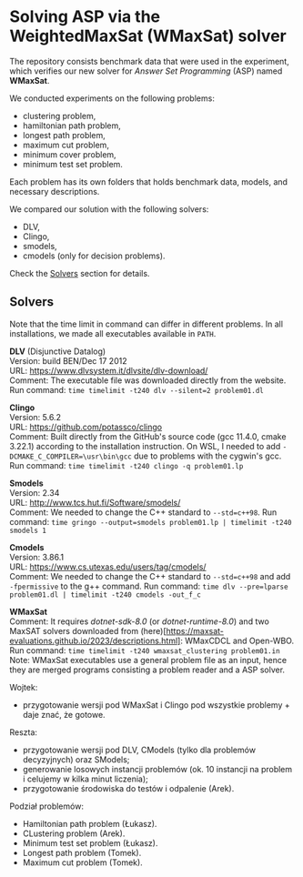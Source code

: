 # Solving ASP via the WeightedMaxSat (WMaxSat) solver

The repository consists benchmark data that were used in the experiment, which verifies our new solver for _Answer Set Programming_ (ASP) named **WMaxSat**.

We conducted experiments on the following problems:

-   clustering problem,
-   hamiltonian path problem,
-   longest path problem,
-   maximum cut problem,
-   minimum cover problem,
-   minimum test set problem.

Each problem has its own folders that holds benchmark data, models, and necessary descriptions.

We compared our solution with the following solvers:

-   DLV,
-   Clingo,
-   smodels,
-   cmodels (only for decision problems).

Check the [Solvers](#solvers) section for details.

## Solvers

Note that the time limit in command can differ in different problems. In all installations, we made all executables available in `PATH`.

**DLV** (Disjunctive Datalog)  
Version: build BEN/Dec 17 2012  
URL: https://www.dlvsystem.it/dlvsite/dlv-download/  
Comment: The executable file was downloaded directly from the website.
Run command: `time timelimit -t240 dlv --silent=2 problem01.dl`

**Clingo**  
Version: 5.6.2  
URL: https://github.com/potassco/clingo  
Comment: Built directly from the GitHub's source code (gcc 11.4.0, cmake 3.22.1) according to the installation instruction. On WSL, I needed to add `-DCMAKE_C_COMPILER=\usr\bin\gcc` due to problems with the cygwin's gcc.
Run command: `time timelimit -t240 clingo -q problem01.lp`

**Smodels**  
Version: 2.34  
URL: http://www.tcs.hut.fi/Software/smodels/  
Comment: We needed to change the C++ standard to `--std=c++98`.
Run command: `time gringo --output=smodels problem01.lp | timelimit -t240 smodels 1`

**Cmodels**  
Version: 3.86.1  
URL: https://www.cs.utexas.edu/users/tag/cmodels/  
Comment: We needed to change the C++ standard to `--std=c++98` and add `-fpermissive` to the g++ command.
Run command: `time dlv --pre=lparse problem01.dl | timelimit -t240 cmodels -out_f_c`

**WMaxSat**  
Comment: It requires _dotnet-sdk-8.0_ (or _dotnet-runtime-8.0_) and two MaxSAT solvers downloaded from (here)[https://maxsat-evaluations.github.io/2023/descriptions.html]: WMaxCDCL and Open-WBO.
Run command: `time timelimit -t240 wmaxsat_clustering problem01.in`
Note: WMaxSat executables use a general problem file as an input, hence they are merged programs consisting a problem reader and a ASP solver.

Wojtek:

-   przygotowanie wersji pod WMaxSat i Clingo pod wszystkie problemy + daje znać, że gotowe.

Reszta:

-   przygotowanie wersji pod DLV, CModels (tylko dla problemów decyzyjnych) oraz SModels;
-   generowanie losowych instancji problemów (ok. 10 instancji na problem i celujemy w kilka minut liczenia);
-   przygotowanie środowiska do testów i odpalenie (Arek).

Podział problemów:

-   Hamiltonian path problem (Łukasz).
-   CLustering problem (Arek).
-   Minimum test set problem (Łukasz).
-   Longest path problem (Tomek).
-   Maximum cut problem (Tomek).
